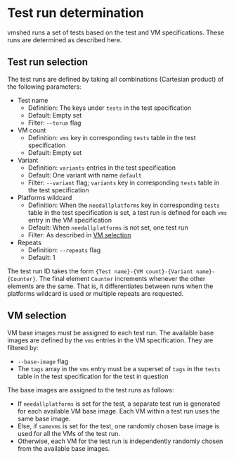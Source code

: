 # Test run determination

vmshed runs a set of tests based on the test and VM specifications. These runs
are determined as described here.

## Test run selection

The test runs are defined by taking all combinations (Cartesian product) of the
following parameters:

* Test name
  * Definition: The keys under `tests` in the test specification
  * Default: Empty set
  * Filter: `--torun` flag
* VM count
  * Definition: `vms` key in corresponding `tests` table in the test specification
  * Default: Empty set
* Variant
  * Definition: `variants` entries in the test specification
  * Default: One variant with name `default`
  * Filter: `--variant` flag; `variants` key in corresponding `tests` table in
    the test specification
* Platforms wildcard
  * Definition: When the `needallplatforms` key in corresponding `tests` table
    in the test specification is set, a test run is defined for each `vms`
    entry in the VM specification
  * Default: When `needallplatforms` is not set, one test run
  * Filter: As described in [VM selection](#vm-selection)
* Repeats
  * Definition: `--repeats` flag
  * Default: 1

The test run ID takes the form `{Test name}-{VM count}-{Variant
name}-{Counter}`. The final element `Counter` increments whenever the other
elements are the same. That is, it differentiates between runs when the
platforms wildcard is used or multiple repeats are requested.

## VM selection

VM base images must be assigned to each test run. The available base images are
defined by the `vms` entries in the VM specification. They are filtered by:

* `--base-image` flag
* The `tags` array in the `vms` entry must be a superset of `tags` in the
  `tests` table in the test specification for the test in question

The base images are assigned to the test runs as follows:

* If `needallplatforms` is set for the test, a separate test run is generated
  for each available VM base image. Each VM within a test run uses the same
  base image.
* Else, if `samevms` is set for the test, one randomly chosen base image is
  used for all the VMs of the test run.
* Otherwise, each VM for the test run is independently randomly chosen from the
  available base images.
